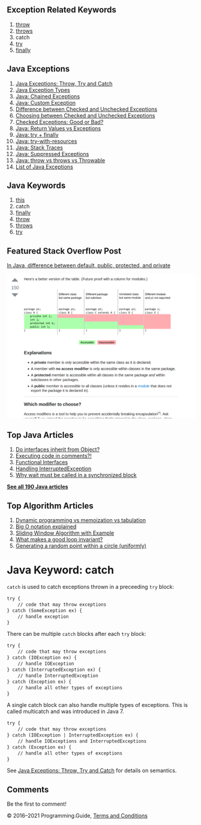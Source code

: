 



## Exception Related Keywords

1.  [throw](throw.html)
2.  [throws](throws.html)
3.  catch
4.  [try](try.html)
5.  [finally](finally.html)

## Java Exceptions

1.  [Java Exceptions: Throw, Try and Catch](exceptions-throw-try-catch.html)
2.  [Java Exception Types](exception-types.html)
3.  [Java: Chained Exceptions](chained-exceptions.html)
4.  [Java: Custom Exception](custom-exception.html)
5.  [Difference between Checked and Unchecked Exceptions](difference-between-checked-and-unchecked-exceptions.html)
6.  [Choosing between Checked and Unchecked Exceptions](choosing-between-checked-and-unchecked-exceptions.html)
7.  [Checked Exceptions: Good or Bad?](checked-exceptions-good-or-bad.html)
8.  [Java: Return Values vs Exceptions](return-values-vs-exceptions.html)
9.  [Java: try + finally](try-finally.html)
10. [Java: try-with-resources](try-with-resources.html)
11. [Java: Stack Traces](stack-trace.html)
12. [Java: Suppressed Exceptions](suppressed-exceptions.html)
13. [Java: throw vs throws vs Throwable](throw-vs-throws-vs-throwable.html)
14. [List of Java Exceptions](list-of-java-exceptions.html)

## Java Keywords

1.  [this](this.html)
2.  catch
3.  [finally](finally.html)
4.  [throw](throw.html)
5.  [throws](throws.html)
6.  [try](try.html)

## Featured Stack Overflow Post

[In Java, difference between default, public, protected, and private](https://stackoverflow.com/a/33627846/276052)

[<img src="../images/so-featured-33627846.png" alt="StackOverflow screenshot thumbnail" class="screenshot" />](https://stackoverflow.com/a/33627846/276052)



## Top Java Articles

1.  [Do interfaces inherit from Object?](do-interfaces-inherit-from-object.html)
2.  [Executing code in comments?!](executing-code-in-comments.html)
3.  [Functional Interfaces](functional-interfaces.html)
4.  [Handling InterruptedException](handling-interrupted-exceptions.html)
5.  [Why wait must be called in a synchronized block](why-wait-must-be-in-synchronized.html)

[**See all 190 Java articles**](index.html)

## Top Algorithm Articles

1.  [Dynamic programming vs memoization vs tabulation](../dynamic-programming-vs-memoization-vs-tabulation.html)
2.  [Big O notation explained](../big-o-notation-explained.html)
3.  [Sliding Window Algorithm with Example](../sliding-window-example.html)
4.  [What makes a good loop invariant?](../what-makes-a-good-loop-invariant.html)
5.  [Generating a random point within a circle (uniformly)](../random-point-within-circle.html)

# Java Keyword: catch

`catch` is used to catch exceptions thrown in a preceeding `try` block:

    try {
        // code that may throw exceptions
    } catch (SomeException ex) {
        // handle exception
    }

There can be multiple `catch` blocks after each `try` block:

    try {
        // code that may throw exceptions
    } catch (IOException ex) {
        // handle IOException
    } catch (InterruptedException ex) {
        // handle InterruptedException
    } catch (Exception ex) {
        // handle all other types of exceptions
    }

A single catch block can also handle multiple types of exceptions. This is called multicatch and was introduced in Java 7.

    try {
        // code that may throw exceptions
    } catch (IOException | InterruptedException ex) {
        // handle IOExceptions and InterruptedExceptions
    } catch (Exception ex) {
        // handle all other types of exceptions
    }

See [Java Exceptions: Throw, Try and Catch](exceptions-throw-try-catch.html) for details on semantics.

## Comments

Be the first to comment!

© 2016–2021 Programming.Guide, [Terms and Conditions](../terms-and-conditions.html)
